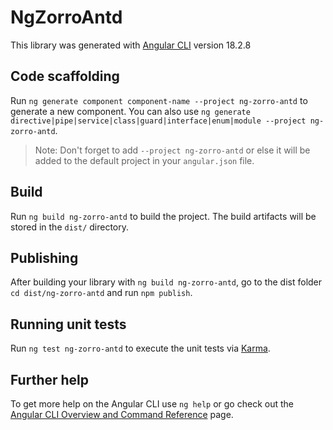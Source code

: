 # NgZorroAntd

This library was generated with [Angular CLI](https://github.com/angular/angular-cli) version 18.2.8

## Code scaffolding

Run `ng generate component component-name --project ng-zorro-antd` to generate a new component. You can also use `ng generate directive|pipe|service|class|guard|interface|enum|module --project ng-zorro-antd`.
> Note: Don't forget to add `--project ng-zorro-antd` or else it will be added to the default project in your `angular.json` file. 

## Build

Run `ng build ng-zorro-antd` to build the project. The build artifacts will be stored in the `dist/` directory.

## Publishing

After building your library with `ng build ng-zorro-antd`, go to the dist folder `cd dist/ng-zorro-antd` and run `npm publish`.

## Running unit tests

Run `ng test ng-zorro-antd` to execute the unit tests via [Karma](https://karma-runner.github.io).

## Further help

To get more help on the Angular CLI use `ng help` or go check out the [Angular CLI Overview and Command Reference](https://angular.io/cli) page.
